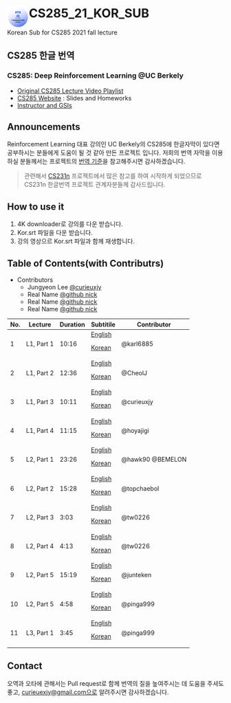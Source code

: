 
# CS285_21_KOR_SUB <img align="left" width="10%" height="10%" src="./logo.png">

Korean Sub for CS285 2021 fall lecture

## CS285 한글 번역
### CS285: Deep Reinforcement Learning @UC Berkely
- [Original CS285 Lecture Video Playlist](https://youtube.com/playlist?list=PL_iWQOsE6TfXxKgI1GgyV1B_Xa0DxE5eH)
- [CS285 Website](http://rail.eecs.berkeley.edu/deeprlcourse/) : Slides and Homeworks
- [Instructor and GSIs](http://rail.eecs.berkeley.edu/deeprlcourse/staff/)

## Announcements
Reinforcement Learning 대표 강의인 UC Berkely의 CS285에 한글자막이 있다면 공부하시는 분들에게 도움이 될 것 같아 만든 프로젝트 입니다. 저희의 번역 자막을 이용하실 분들께서는 프로젝트의 [번역 기준](./term.md)을 참고해주시면 감사하겠습니다.

> 관련해서 [CS231n](https://github.com/visionNoob/CS231N_17_KOR_SUB) 프로젝트에서 많은 참고를 하여 시작하게 되었으므로 CS231n 한글번역 프로젝트 관계자분들께 감사드립니다.

## How to use it
1. 4K downloader로 강의를 다운 받습니다.
2. Kor.srt 파일을 다운 받습니다.
3. 강의 영상으르 Kor.srt 파일과 함께 재생합니다.

## Table of Contents(with Contributrs)

- Contributors
    - Jungyeon Lee [@curieuxjy](https://github.com/curieuxjy) 
    - Real Name [@github nick](https://github.com/github_address) 
    - Real Name [@github nick](https://github.com/github_address) 
    - Real Name [@github nick](https://github.com/github_address) 

|No.|Lecture|Duration|Subtitile|Contributor|
|--|----------|-----|-|-|
| 1|L1, Part 1|10:16|[English]()<p>[Korean]()|@karl6885|
| 2|L1, Part 2|12:36|[English]()<p>[Korean]()|@CheolJ|
| 3|L1, Part 3|10:11|[English]()<p>[Korean]()|@curieuxjy|
| 4|L1, Part 4|11:15|[English]()<p>[Korean]()|@hoyajigi|
| 5|L2, Part 1|23:26|[English]()<p>[Korean]()|@hawk90 @BEMELON|
| 6|L2, Part 2|15:28|[English]()<p>[Korean]()|@topchaebol|
| 7|L2, Part 3|3:03|[English]()<p>[Korean]()|@tw0226|
| 8|L2, Part 4|4:13|[English]()<p>[Korean]()|@tw0226|
| 9|L2, Part 5|15:19|[English]()<p>[Korean]()|@junteken|
|10|L2, Part 5|4:58|[English]()<p>[Korean]()|@pinga999|
|11|L3, Part 1|3:45|[English]()<p>[Korean]()|@pinga999|


## Contact
오역과 오타에 관해서는 Pull request로 함께 번역의 질을 높여주시는 데 도움을 주셔도 좋고, curieuexjy@gmail.com으로 알려주시면 감사하겠습니다.
